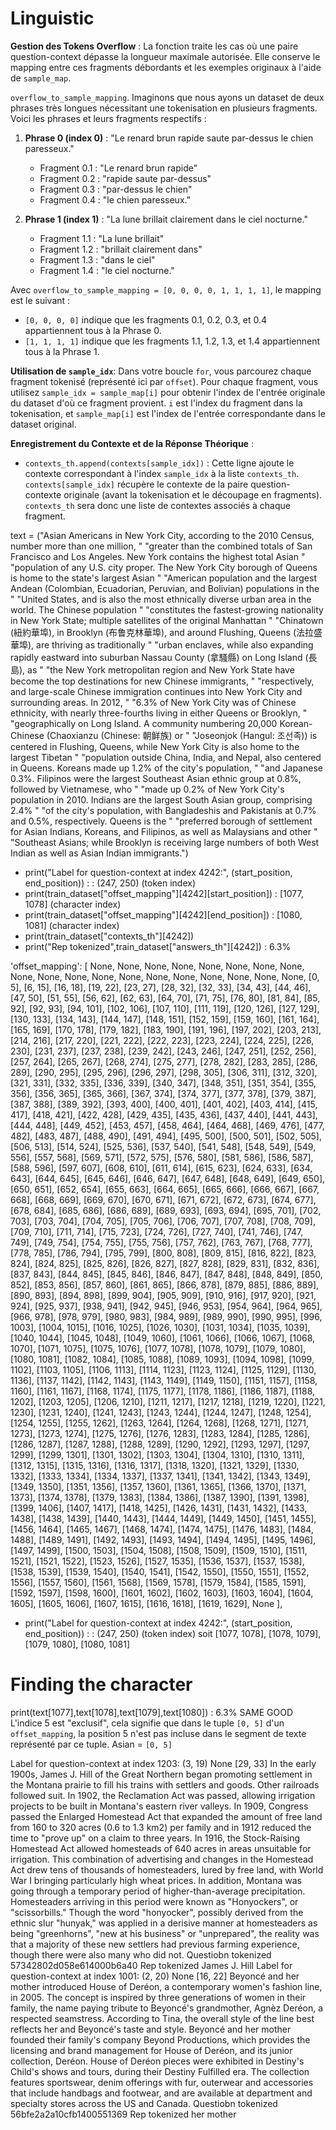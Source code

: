 # Linguistic

**Gestion des Tokens Overflow** : La fonction traite les cas où une paire question-context dépasse la longueur maximale autorisée. Elle conserve le mapping entre ces fragments débordants et les exemples originaux à l'aide de `sample_map`.

`overflow_to_sample_mapping`. Imaginons que nous ayons un dataset de deux phrases très longues nécessitant une tokenisation en plusieurs fragments. Voici les phrases et leurs fragments respectifs :

1. **Phrase 0 (index 0)** : "Le renard brun rapide saute par-dessus le chien paresseux."
   - Fragment 0.1 : "Le renard brun rapide"
   - Fragment 0.2 : "rapide saute par-dessus"
   - Fragment 0.3 : "par-dessus le chien"
   - Fragment 0.4 : "le chien paresseux."

2. **Phrase 1 (index 1)** : "La lune brillait clairement dans le ciel nocturne."
   - Fragment 1.1 : "La lune brillait"
   - Fragment 1.2 : "brillait clairement dans"
   - Fragment 1.3 : "dans le ciel"
   - Fragment 1.4 : "le ciel nocturne."

Avec `overflow_to_sample_mapping = [0, 0, 0, 0, 1, 1, 1, 1]`, le mapping est le suivant :

- `[0, 0, 0, 0]` indique que les fragments 0.1, 0.2, 0.3, et 0.4 appartiennent tous à la Phrase 0.
- `[1, 1, 1, 1]` indique que les fragments 1.1, 1.2, 1.3, et 1.4 appartiennent tous à la Phrase 1.



**Utilisation de `sample_idx`**: Dans votre boucle `for`, vous parcourez chaque fragment tokenisé (représenté ici par `offset`). Pour chaque fragment, vous utilisez `sample_idx = sample_map[i]` pour obtenir l'index de l'entrée originale du dataset d'où ce fragment provient. `i` est l'index du fragment dans la tokenisation, et `sample_map[i]` est l'index de l'entrée correspondante dans le dataset original.

**Enregistrement du Contexte et de la Réponse Théorique** :
   - `contexts_th.append(contexts[sample_idx])` : Cette ligne ajoute le contexte correspondant à l'index `sample_idx` à la liste `contexts_th`. `contexts[sample_idx]` récupère le contexte de la paire question-contexte originale (avant la tokenisation et le découpage en fragments). `contexts_th` sera donc une liste de contextes associés à chaque fragment.




text = ("Asian Americans in New York City, according to the 2010 Census, number more than one million, "
        "greater than the combined totals of San Francisco and Los Angeles. New York contains the highest total Asian "
        "population of any U.S. city proper. The New York City borough of Queens is home to the state's largest Asian "
        "American population and the largest Andean (Colombian, Ecuadorian, Peruvian, and Bolivian) populations in the "
        "United States, and is also the most ethnically diverse urban area in the world. The Chinese population "
        "constitutes the fastest-growing nationality in New York State; multiple satellites of the original Manhattan "
        "Chinatown (紐約華埠), in Brooklyn (布鲁克林華埠), and around Flushing, Queens (法拉盛華埠), are thriving as traditionally "
        "urban enclaves, while also expanding rapidly eastward into suburban Nassau County (拿騷縣) on Long Island (長島), as "
        "the New York metropolitan region and New York State have become the top destinations for new Chinese immigrants, "
        "respectively, and large-scale Chinese immigration continues into New York City and surrounding areas. In 2012, "
        "6.3% of New York City was of Chinese ethnicity, with nearly three-fourths living in either Queens or Brooklyn, "
        "geographically on Long Island. A community numbering 20,000 Korean-Chinese (Chaoxianzu (Chinese: 朝鲜族) or "
        "Joseonjok (Hangul: 조선족)) is centered in Flushing, Queens, while New York City is also home to the largest Tibetan "
        "population outside China, India, and Nepal, also centered in Queens. Koreans made up 1.2% of the city's population, "
        "and Japanese 0.3%. Filipinos were the largest Southeast Asian ethnic group at 0.8%, followed by Vietnamese, who "
        "made up 0.2% of New York City's population in 2010. Indians are the largest South Asian group, comprising 2.4% "
        "of the city's population, with Bangladeshis and Pakistanis at 0.7% and 0.5%, respectively. Queens is the "
        "preferred borough of settlement for Asian Indians, Koreans, and Filipinos, as well as Malaysians and other "
        "Southeast Asians; while Brooklyn is receiving large numbers of both West Indian as well as Asian Indian immigrants.")


- print("Label for question-context at index 4242:", (start_position, end_position)) : : (247, 250) (token index)
- print(train_dataset["offset_mapping"][4242][start_position]) :  [1077, 1078] (character index)
- print(train_dataset["offset_mapping"][4242][end_position]) : [1080, 1081] (character index)
- print(train_dataset["contexts_th"][4242])
- print("Rep tokenized",train_dataset["answers_th"][4242]) : 6.3%

'offset_mapping': [ None, None, None, None, None, None, None, None, None, None, None, None, None, None, None, None, None, None, None, [0, 5], [6, 15], [16, 18], [19, 22], [23, 27], [28, 32], [32, 33], [34, 43], [44, 46], [47, 50], [51, 55], [56, 62], [62, 63], [64, 70], [71, 75], [76, 80], [81, 84], [85, 92], [92, 93], [94, 101], [102, 106], [107, 110], [111, 119], [120, 126], [127, 129], [130, 133], [134, 143], [144, 147], [148, 151], [152, 159], [159, 160], [161, 164], [165, 169], [170, 178], [179, 182], [183, 190], [191, 196], [197, 202], [203, 213], [214, 216], [217, 220], [221, 222], [222, 223], [223, 224], [224, 225], [226, 230], [231, 237], [237, 238], [239, 242], [243, 246], [247, 251], [252, 256], [257, 264], [265, 267], [268, 274], [275, 277], [278, 282], [283, 285], [286, 289], [290, 295], [295, 296], [296, 297], [298, 305], [306, 311], [312, 320], [321, 331], [332, 335], [336, 339], [340, 347], [348, 351], [351, 354], [355, 356], [356, 365], [365, 366], [367, 374], [374, 377], [377, 378], [379, 387], [387, 388], [389, 392], [393, 400], [400, 401], [401, 402], [403, 414], [415, 417], [418, 421], [422, 428], [429, 435], [435, 436], [437, 440], [441, 443], [444, 448], [449, 452], [453, 457], [458, 464], [464, 468], [469, 476], [477, 482], [483, 487], [488, 490], [491, 494], [495, 500], [500, 501], [502, 505], [506, 513], [514, 524], [525, 536], [537, 540], [541, 548], [548, 549], [549, 556], [557, 568], [569, 571], [572, 575], [576, 580], [581, 586], [586, 587], [588, 596], [597, 607], [608, 610], [611, 614], [615, 623], [624, 633], [634, 643], [644, 645], [645, 646], [646, 647], [647, 648], [648, 649], [649, 650], [650, 651], [652, 654], [655, 663], [664, 665], [665, 666], [666, 667], [667, 668], [668, 669], [669, 670], [670, 671], [671, 672], [672, 673], [674, 677], [678, 684], [685, 686], [686, 689], [689, 693], [693, 694], [695, 701], [702, 703], [703, 704], [704, 705], [705, 706], [706, 707], [707, 708], [708, 709], [709, 710], [711, 714], [715, 723], [724, 726], [727, 740], [741, 746], [747, 749], [749, 754], [754, 755], [755, 756], [757, 762], [763, 767], [768, 777], [778, 785], [786, 794], [795, 799], [800, 808], [809, 815], [816, 822], [823, 824], [824, 825], [825, 826], [826, 827], [827, 828], [829, 831], [832, 836], [837, 843], [844, 845], [845, 846], [846, 847], [847, 848], [848, 849], [850, 852], [853, 856], [857, 860], [861, 865], [866, 878], [879, 885], [886, 889], [890, 893], [894, 898], [899, 904], [905, 909], [910, 916], [917, 920], [921, 924], [925, 937], [938, 941], [942, 945], [946, 953], [954, 964], [964, 965], [966, 978], [978, 979], [980, 983], [984, 989], [989, 990], [990, 995], [996, 1003], [1004, 1015], [1016, 1025], [1026, 1030], [1031, 1034], [1035, 1039], [1040, 1044], [1045, 1048], [1049, 1060], [1061, 1066], [1066, 1067], [1068, 1070], [1071, 1075], [1075, 1076], [1077, 1078], [1078, 1079], [1079, 1080], [1080, 1081], [1082, 1084], [1085, 1088], [1089, 1093], [1094, 1098], [1099, 1102], [1103, 1105], [1106, 1113], [1114, 1123], [1123, 1124], [1125, 1129], [1130, 1136], [1137, 1142], [1142, 1143], [1143, 1149], [1149, 1150], [1151, 1157], [1158, 1160], [1161, 1167], [1168, 1174], [1175, 1177], [1178, 1186], [1186, 1187], [1188, 1202], [1203, 1205], [1206, 1210], [1211, 1217], [1217, 1218], [1219, 1220], [1221, 1230], [1231, 1240], [1241, 1243], [1243, 1244], [1244, 1247], [1248, 1254], [1254, 1255], [1255, 1262], [1263, 1264], [1264, 1268], [1268, 1271], [1271, 1273], [1273, 1274], [1275, 1276], [1276, 1283], [1283, 1284], [1285, 1286], [1286, 1287], [1287, 1288], [1288, 1289], [1290, 1292], [1293, 1297], [1297, 1299], [1299, 1301], [1301, 1302], [1303, 1304], [1304, 1310], [1310, 1311], [1312, 1315], [1315, 1316], [1316, 1317], [1318, 1320], [1321, 1329], [1330, 1332], [1333, 1334], [1334, 1337], [1337, 1341], [1341, 1342], [1343, 1349], [1349, 1350], [1351, 1356], [1357, 1360], [1361, 1365], [1366, 1370], [1371, 1373], [1374, 1378], [1379, 1383], [1384, 1386], [1387, 1390], [1391, 1398], [1399, 1406], [1407, 1417], [1418, 1425], [1426, 1431], [1431, 1432], [1433, 1438], [1438, 1439], [1440, 1443], [1444, 1449], [1449, 1450], [1451, 1455], [1456, 1464], [1465, 1467], [1468, 1474], [1474, 1475], [1476, 1483], [1484, 1488], [1489, 1491], [1492, 1493], [1493, 1494], [1494, 1495], [1495, 1496], [1497, 1499], [1500, 1503], [1504, 1508], [1508, 1509], [1509, 1510], [1511, 1521], [1521, 1522], [1523, 1526], [1527, 1535], [1536, 1537], [1537, 1538], [1538, 1539], [1539, 1540], [1540, 1541], [1542, 1550], [1550, 1551], [1552, 1556], [1557, 1560], [1561, 1568], [1569, 1578], [1579, 1584], [1585, 1591], [1592, 1597], [1598, 1600], [1601, 1602], [1602, 1603], [1603, 1604], [1604, 1605], [1605, 1606], [1607, 1615], [1616, 1618], [1619, 1629], None ],

- print("Label for question-context at index 4242:", (start_position, end_position)) : : (247, 250) (token index) soit [1077, 1078], [1078, 1079], [1079, 1080], [1080, 1081]
# Finding the character 
print(text[1077],text[1078],text[1079],text[1080]) : 6.3% SAME GOOD
L'indice 5 est "exclusif", cela signifie que dans le tuple `[0, 5]` d'un `offset_mapping`, la position 5 n'est pas incluse dans le segment de texte représenté par ce tuple. Asian = `[0, 5]`



Label for question-context at index 1203: (3, 19)
None
[29, 33]
In the early 1900s, James J. Hill of the Great Northern began promoting settlement in the Montana prairie to fill his trains with settlers and goods. Other railroads followed suit. In 1902, the Reclamation Act was passed, allowing irrigation projects to be built in Montana's eastern river valleys. In 1909, Congress passed the Enlarged Homestead Act that expanded the amount of free land from 160 to 320 acres (0.6 to 1.3 km2) per family and in 1912 reduced the time to "prove up" on a claim to three years. In 1916, the Stock-Raising Homestead Act allowed homesteads of 640 acres in areas unsuitable for irrigation.  This combination of advertising and changes in the Homestead Act drew tens of thousands of homesteaders, lured by free land, with World War I bringing particularly high wheat prices. In addition, Montana was going through a temporary period of higher-than-average precipitation. Homesteaders arriving in this period were known as "Honyockers", or "scissorbills." Though the word "honyocker", possibly derived from the ethnic slur "hunyak," was applied in a derisive manner at homesteaders as being "greenhorns", "new at his business" or "unprepared", the reality was that a majority of these new settlers had previous farming experience, though there were also many who did not.
Questiobn tokenized 57342802d058e614000b6a40
Rep tokenized James J. Hill
Label for question-context at index 1001: (2, 20)
None
[16, 22]
Beyoncé and her mother introduced House of Deréon, a contemporary women's fashion line, in 2005. The concept is inspired by three generations of women in their family, the name paying tribute to Beyoncé's grandmother, Agnèz Deréon, a respected seamstress. According to Tina, the overall style of the line best reflects her and Beyoncé's taste and style. Beyoncé and her mother founded their family's company Beyond Productions, which provides the licensing and brand management for House of Deréon, and its junior collection, Deréon. House of Deréon pieces were exhibited in Destiny's Child's shows and tours, during their Destiny Fulfilled era. The collection features sportswear, denim offerings with fur, outerwear and accessories that include handbags and footwear, and are available at department and specialty stores across the US and Canada.
Questiobn tokenized 56bfe2a2a10cfb1400551369
Rep tokenized her mother
